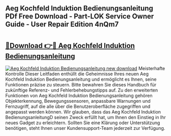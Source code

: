 ## Aeg Kochfeld Induktion Bedienungsanleitung PDf Free Download - Part-LOK Service Owner Guide - User Repair Edition 4nQm7

# <h2><a href="http://df5ksb.blite.top/?on=Aeg+Kochfeld+Induktion+Bedienungsanleitung">🔗Download 👉🔴 Aeg Kochfeld Induktion Bedienungsanleitung</a></h2>

[![Aeg Kochfeld Induktion Bedienungsanleitung new download](https://i.imgur.com/lujVjoI.png)](http://df5ksb.blite.top/?on=Aeg+Kochfeld+Induktion+Bedienungsanleitung)
Meisterhafte Kontrolle Dieser Leitfaden enthüllt die Geheimnisse Ihres neuen Aeg Kochfeld Induktion Bedienungsanleitung und ermöglicht es Ihnen, seine Funktionen präzise zu steuern. Bitte bewahren Sie dieses Handbuch für zukünftige Referenz- und Fehlerbehebungstipps auf. Zu den erweiterten Funktionen von Aeg Kochfeld Induktion Bedienungsanleitung gehören Objekterkennung, Bewegungssensoren, anpassbare Warnungen und Fernzugriff, auf die alle über die Benutzeroberfläche zugegriffen und angepasst werden können. Wir glauben, dass das Aeg Kochfeld Induktion BedienungsanleitungD seinen Zweck erfüllt hat, um Ihnen den Einstieg in Ihr neues Gadget zu erleichtern. Sollten Sie eine Klärung oder Unterstützung benötigen, steht Ihnen unser Kundensupport-Team jederzeit zur Verfügung.
